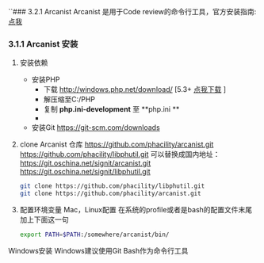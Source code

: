 ``### 3.2.1 Arcanist
Arcanist 是用于Code review的命令行工具，官方安装指南:[点我](https://secure.phabricator.com/book/phabricator/article/arcanist_quick_start/)



### 3.1.1 Arcanist 安装
1. 安装依赖
    - 安装PHP 
        - 下载 http://windows.php.net/download/   [5.3+ [点我下载](http://windows.php.net/downloads/releases/php-5.6.30-nts-Win32-VC11-x86.zip) ]
        - 解压缩至C:/PHP
        - 复制 **php.ini-development** 至 **php.ini **
        - 
    - 安装Git https://git-scm.com/downloads
2. clone Arcanist 仓库
  https://github.com/phacility/arcanist.git
  https://github.com/phacility/libphutil.git
  可以替换成国内地址：
  https://git.oschina.net/signit/arcanist.git
  https://git.oschina.net/signit/libphutil.git  
    
    ```bash
    git clone https://github.com/phacility/libphutil.git
    git clone https://github.com/phacility/arcanist.git
    ```
3. 配置环境变量
Mac，Linux配置
在系统的profile或者是bash的配置文件末尾加上下面这一句

    ```bash
    export PATH=$PATH:/somewhere/arcanist/bin/
    ```
Windows安装
Windows建议使用Git Bash作为命令行工具







